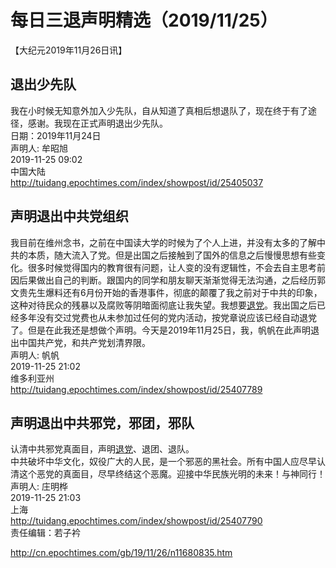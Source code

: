 # 每日三退声明精选（2019/11/25）
  
  
【大纪元2019年11月26日讯】  
## 退出少先队  
我在小时候无知意外加入少先队，自从知道了真相后想退队了，现在终于有了途径，感谢。我现在正式声明退出少先队。  
日期：2019年11月24日  
声明人: 牟昭旭  
2019-11-25 09:02  
中国大陆  
<a href="http://tuidang.epochtimes.com/index/showpost/id/25405037">http://tuidang.epochtimes.com/index/showpost/id/25405037</a>  
## 声明退出中共党组织  
我目前在维州念书，之前在中国读大学的时候为了个人上进，并没有太多的了解中共的本质，随大流入了党。但是出国之后接触到了国外的信息之后慢慢思想有些变化。很多时候觉得国内的教育很有问题，让人变的没有逻辑性，不会去自主思考前因后果做出自己的判断。跟国内的同学和朋友聊天渐渐觉得无法沟通，之后经历郭文贵先生爆料还有6月份开始的香港事件，彻底的颠覆了我之前对于中共的印象，这种对待民众的残暴以及腐败等阴暗面彻底让我失望。我想要<a href="http://cn.epochtimes.com/gb/tag/%E9%80%80%E5%85%9A.html">退党</a>。我出国之后已经多年没有交过党费也从未参加过任何的党内活动，按党章说应该已经自动退党了。但是在此我还是想做个声明。今天是2019年11月25日，我，帆帆在此声明退出中国共产党，和共产党划清界限。  
声明人: 帆帆  
2019-11-25 21:02  
维多利亚州  
<a href="http://tuidang.epochtimes.com/index/showpost/id/25407789">http://tuidang.epochtimes.com/index/showpost/id/25407789</a>  
## 声明退出中共邪党，邪团，邪队  
认清中共邪党真面目，声明<a href="http://cn.epochtimes.com/gb/tag/%E9%80%80%E5%85%9A.html">退党</a>、退团、退队。  
中共破坏中华文化，奴役广大的人民，是一个邪恶的黑社会。所有中国人应尽早认清这个恶党的真面目，尽早终结这个恶魔。迎接中华民族光明的未来！与神同行！  
声明人: 庄明桦  
2019-11-25 21:03  
上海  
<a href="http://tuidang.epochtimes.com/index/showpost/id/25407790">http://tuidang.epochtimes.com/index/showpost/id/25407790</a>  
责任编辑：若子衿  
  
  
  
http://cn.epochtimes.com/gb/19/11/26/n11680835.htm
